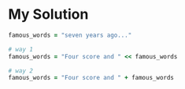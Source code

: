# My Solution

```ruby
famous_words = "seven years ago..."

# way 1
famous_words = "Four score and " << famous_words

# way 2
famous_words = "Four score and " + famous_words
```
